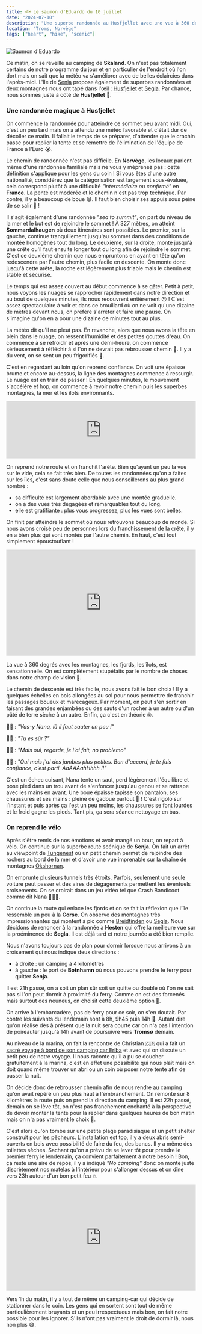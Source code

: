 ```yaml
---
title: 🐟 Le saumon d'Eduardo du 10 juillet
date: "2024-07-10"
description: "Une superbe randonnée au Husfjellet avec une vue à 360 degrés sur les merveilles de Senja !"
location: "Troms, Norvège"
tags: ["heart", "hike", "scenic"]
---
```


![Saumon d'Eduardo](../saumon_eduardo.png)

Ce matin, on se réveille au camping de **Skaland**. On n'est pas totalement certains de notre programme du jour et en particulier de l'endroit où l'on dort mais on sait que la météo va s'améliorer avec de belles éclaircies dans l'après-midi. L'île de [Senja](https://www.visitnorway.com/places-to-go/northern-norway/senja-central-troms/) propose également de superbes randonnées et deux montagnes nous ont tapé dans l'œil : [Husfjellet](https://www.outdooractive.com/mobile/en/route/hiking-route/senja/husfjellet/56036426/) et [Segla](https://www.outdooractive.com/mobile/en/route/hiking-route/senja/segla/56036372/). Par chance, nous sommes juste à côté de **Husfjellet** 🤗.

### Une randonnée magique à Husfjellet

On commence la randonnée pour atteindre ce sommet peu avant midi. Oui, c'est un peu tard mais on a attendu une météo favorable et c'était dur de décoller ce matin. Il fallait le temps de se préparer, d'attendre que le crachin passe pour replier la tente et se remettre de l'élimination de l'équipe de France à l'Euro 😭.

Le chemin de randonnée n'est pas difficile. En **Norvège**, les locaux parlent même d'une randonnée familiale mais ne vous y méprenez pas : cette définition s'applique pour les gens du coin ! Si vous êtes d'une autre nationalité, considérez que la catégorisation est largement sous-évaluée, cela correspond plutôt à une difficulté _"intermédiaire ou confirmé"_ en **France**. La pente est modérée et le chemin n'est pas trop technique. Par contre, il y a beaucoup de boue 😅. Il faut bien choisir ses appuis sous peine de se salir 🤭 !

Il s'agit également d'une randonnée _"sea to summit"_, on part du niveau de la mer et le but est de rejoindre le sommet ! À 327 mètres, on atteint **Sommardalhaugen** où deux itinéraires sont possibles. Le premier, sur la gauche, continue tranquillement jusqu'au sommet dans des conditions de montée homogènes tout du long. Le deuxième, sur la droite, monte jusqu'à une crête qu'il faut ensuite longer tout du long afin de rejoindre le sommet. C'est ce deuxième chemin que nous empruntons en ayant en tête qu'on redescendra par l'autre chemin, plus facile en descente. On monte donc jusqu'à cette arête, la roche est légèrement plus friable mais le chemin est stable et sécurisé.

Le temps qui est assez couvert au début commence à se gâter. Petit à petit, nous voyons les nuages se rapprocher rapidement dans notre direction et au bout de quelques minutes, ils nous recouvrent entièrement 😯 ! C'est assez spectaculaire à voir et dans ce brouillard où on ne voit qu'une dizaine de mètres devant nous, on préfère s'arrêter et faire une pause. On s'imagine qu'on en a pour une dizaine de minutes tout au plus.

La météo dit qu'il ne pleut pas. En revanche, alors que nous avons la tête en plein dans le nuage, on ressent l'humidité et des petites gouttes d'eau. On commence à se refroidir et après une demi-heure, on commence sérieusement à réfléchir à si l'on ne devrait pas rebrousser chemin 🤔. Il y a du vent, on se sent un peu frigorifiés 🥶.

C'est en regardant au loin qu'on reprend confiance. On voit une épaisse brume et encore au-dessus, la ligne des montagnes commence à ressurgir. Le nuage est en train de passer ! En quelques minutes, le mouvement s'accélère et hop, on commence à revoir notre chemin puis les superbes montagnes, la mer et les îlots environnants.

<div style="left: 0; width: 100%; height: 152px; position: relative;"><iframe src="https://open.spotify.com/embed/track/5p9XWUdvbUzmPCukOmwoU3?utm_source=oembed" style="top: 0; left: 0; width: 100%; height: 100%; position: absolute; border: 0;" allowfullscreen allow="clipboard-write; encrypted-media; fullscreen; picture-in-picture;"></iframe></div>

On reprend notre route et on franchit l'arête. Bien qu'ayant un peu la vue sur le vide, cela se fait très bien. De toutes les randonnées qu'on a faites sur les îles, c'est sans doute celle que nous conseillerons au plus grand nombre :

- sa difficulté est largement abordable avec une montée graduelle.
- on a des vues très dégagées et remarquables tout du long.
- elle est gratifiante : plus vous progressez, plus les vues sont belles.

On finit par atteindre le sommet où nous retrouvons beaucoup de monde. Si nous avons croisé peu de personnes lors du franchissement de la crête, il y en a bien plus qui sont montés par l'autre chemin. En haut, c'est tout simplement époustouflant !

<div style="width: 100%; height: 0; position: relative; padding-bottom: 56%;"><iframe src="https://giphy.com/embed/TIRlx3Fzi1A7L2d5z7" style="top: 0; left: 0; width: 100%; height: 100%; position: absolute; border: 0;" allowfullscreen scrolling="no" allow="encrypted-media;" class="giphy-embed"></iframe></div>

La vue à 360 degrés avec les montagnes, les fjords, les îlots, est sensationnelle. On est complètement stupéfaits par le nombre de choses dans notre champ de vision 🤩.

Le chemin de descente est très facile, nous avons fait le bon choix ! Il y a quelques échelles en bois allongées au sol pour nous permettre de franchir les passages boueux et marécageux. Par moment, on peut s'en sortir en faisant des grandes enjambées ou des sauts d'un rocher à un autre ou d'un pâté de terre sèche à un autre. Enfin, ça c'est en théorie 🤓.

👨🏼 : _"Vas-y Nana, là il faut sauter un peu !"_

👩🏼 : _"Tu es sûr ?"_

👨🏼 : _"Mais oui, regarde, je l'ai fait, no problemo"_

👩🏼 : _"Oui mais j'ai des jambes plus petites. Bon d'accord, je te fais confiance, c'est parti. AaAAAahHhhh !!"_

C'est un échec cuisant, Nana tente un saut, perd légèrement l'équilibre et pose pied dans un trou avant de s'enfoncer jusqu'au genou et se rattrape avec les mains en avant. Une boue épaisse tapisse son pantalon, ses chaussures et ses mains : pleine de gadoue partout 🤣 ! C'est rigolo sur l'instant et puis après ça l'est un peu moins, les chaussures se font lourdes et le froid gagne les pieds. Tant pis, ça sera séance nettoyage en bas.

### On reprend le vélo

Après s'être remis de nos émotions et avoir mangé un bout, on repart à vélo. On continue sur la superbe route scénique de **Senja**. On fait un arrêt au viewpoint de [Tungenest](https://www.nasjonaleturistveger.no/en/routes/senja/tungeneset/) où un petit chemin permet de rejoindre des rochers au bord de la mer et d'avoir une vue imprenable sur la chaîne de montagnes [Okshornan](https://www.legendaryadventure.no/okshornan).

On emprunte plusieurs tunnels très étroits. Parfois, seulement une seule voiture peut passer et des aires de dégagements permettent les éventuels croisements. On se croirait dans un jeu vidéo tel que Crash Bandicoot comme dit Nana 👷🏼‍♀️.

On continue la route qui enlace les fjords et on se fait la réflexion que l'île ressemble un peu à la **Corse**. On observe des montagnes très impressionnantes qui montent à pic comme [Breidtinden](<https://en.wikipedia.org/wiki/Breidtinden_(Berg)>) ou [Segla](https://www.tripadvisor.fr/Attraction_Review-g1800180-d15061265-Reviews-Segla-Senja_Troms_Northern_Norway.html). Nous décidons de renoncer à la randonnée à **Hesten** qui offre la meilleure vue sur la proéminence de **Segla**. Il est déjà tard et notre journée a été bien remplie.

Nous n'avons toujours pas de plan pour dormir lorsque nous arrivons à un croisement qui nous indique deux directions :

- à droite : un camping à 4 kilomètres
- à gauche : le port de **Botnhamn** où nous pouvons prendre le ferry pour quitter **Senja**.

Il est 21h passé, on a soit un plan sûr soit un quitte ou double où l'on ne sait pas si l'on peut dormir à proximité du ferry. Comme on est des forcenés mais surtout des neuneus, on choisit cette deuxième option 🤪.

On arrive à l'embarcadère, pas de ferry pour ce soir, on s'en doutait. Par contre les suivants du lendemain sont à 8h, 9h45 puis 14h 🫨. Autant dire qu'on réalise dès à présent que la nuit sera courte car on n'a pas l'intention de poireauter jusqu'à 14h avant de poursuivre vers **Tromsø** demain.

Au niveau de la marina, on fait la rencontre de Christian 🇨🇵 qui a fait un [sacré voyage à bord de son camping car Eriba](https://christianhuteau44.wixsite.com/leuropeaveceriba) et avec qui on discute un petit peu de notre voyage. Il nous raconte qu'il a pu se doucher gratuitement à la marina, c'est en effet une possibilité qui nous plaît mais on doit quand même trouver un abri ou un coin où poser notre tente afin de passer la nuit.

On décide donc de rebrousser chemin afin de nous rendre au camping qu'on avait repéré un peu plus haut à l'embranchement. On remonte sur 8 kilomètres la route puis on prend la direction du camping. Il est 22h passé, demain on se lève tôt, on n'est pas franchement enchanté à la perspective de devoir monter la tente pour la replier dans quelques heures de bon matin mais on n'a pas vraiment le choix 🫤.

C'est alors qu'on tombe sur une petite plage paradisiaque et un petit shelter construit pour les pêcheurs. L'installation est top, il y a deux abris semi-ouverts en bois avec possibilité de faire du feu, des bancs. Il y a même des toilettes sèches. Sachant qu'on a prévu de se lever tôt pour prendre le premier ferry le lendemain, ça convient parfaitement à notre besoin ! Bon, ça reste une aire de repos, il y a indiqué _"No camping"_ donc on monte juste discrètement nos matelas à l'intérieur pour s'allonger dessus et on dîne vers 23h autour d'un bon petit feu 🔥.

<div style="width: 100%; height: 0; position: relative; padding-bottom: 56%;"><iframe src="https://giphy.com/embed/UBYJ4k7FLULPq" style="top: 0; left: 0; width: 100%; height: 100%; position: absolute; border: 0;" allowfullscreen scrolling="no" allow="encrypted-media;" class="giphy-embed"></iframe></div>

Vers 1h du matin, il y a tout de même un camping-car qui décide de stationner dans le coin. Les gens qui en sortent sont tout de même particulièrement bruyants et un peu irrespectueux mais bon, on fait notre possible pour les ignorer. S'ils n'ont pas vraiment le droit de dormir là, nous non plus 😅.
